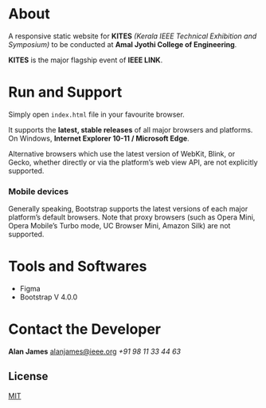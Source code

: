 ﻿# About

A responsive static website for **KITES** *(Kerala IEEE Technical Exhibition and Symposium)* to be conducted at  **Amal Jyothi College of Engineering**. 

**KITES** is the major flagship event of **IEEE LINK**.

# Run and Support

Simply open `index.html` file in your favourite browser.

It supports the **latest, stable releases** of all major browsers and platforms. On Windows, **Internet Explorer 10-11 / Microsoft Edge**.

Alternative browsers which use the latest version of WebKit, Blink, or Gecko, whether directly or via the platform’s web view API, are not explicitly supported. 

### Mobile devices
Generally speaking, Bootstrap supports the latest versions of each major platform’s default browsers. Note that proxy browsers (such as Opera Mini, Opera Mobile’s Turbo mode, UC Browser Mini, Amazon Silk) are not supported.

 

# Tools and Softwares
 -  Figma
 - Bootstrap V 4.0.0

# Contact the Developer

**Alan James**
alanjames@ieee.org
*+91  98 11 33 44 63*

## License
[MIT](https://choosealicense.com/licenses/mit/) 
